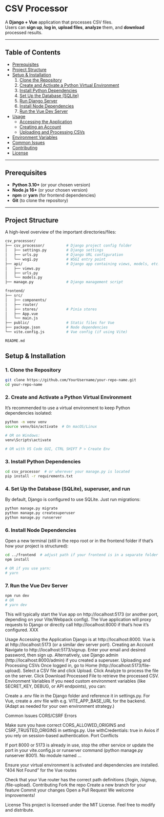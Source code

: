 # CSV Processor

A **Django + Vue** application that processes CSV files.  
Users can **sign up**, **log in**, **upload files**, **analyze** them, and **download** processed results.

---

## Table of Contents

- [Prerequisites](#prerequisites)
- [Project Structure](#project-structure)
- [Setup & Installation](#setup--installation)
  1. [Clone the Repository](#1-clone-the-repository)
  2. [Create and Activate a Python Virtual Environment](#2-create-and-activate-a-python-virtual-environment)
  3. [Install Python Dependencies](#3-install-python-dependencies)
  4. [Set Up the Database (SQLite)](#4-set-up-the-database-sqlite)
  5. [Run Django Server](#5-run-django-server)
  6. [Install Node Dependencies](#6-install-node-dependencies)
  7. [Run the Vue Dev Server](#7-run-the-vue-dev-server)
- [Usage](#usage)
  - [Accessing the Application](#accessing-the-application)
  - [Creating an Account](#creating-an-account)
  - [Uploading and Processing CSVs](#uploading-and-processing-csvs)
- [Environment Variables](#environment-variables)
- [Common Issues](#common-issues)
- [Contributing](#contributing)
- [License](#license)

---

## Prerequisites

- **Python 3.10+** (or your chosen version)
- **Node.js 16+** (or your chosen version)
- **npm** or **yarn** (for frontend dependencies)
- **Git** (to clone the repository)

---

## Project Structure

A high-level overview of the important directories/files:

```bash
csv_processor/
├── csv_processor/          # Django project config folder
│   ├── settings.py         # Django settings
│   ├── urls.py             # Django URL configuration
│   └── wsgi.py             # WSGI entry point
├── api/                    # Django app containing views, models, etc.
│   ├── views.py
│   ├── urls.py
│   └── models.py
├── manage.py               # Django management script

frontend/
├── src/
│   ├── components/
│   ├── router/
│   ├── stores/             # Pinia stores
│   ├── App.vue
│   └── main.js
├── public/                 # Static files for Vue
├── package.json            # Node dependencies
└── vite.config.js          # Vue config (if using Vite)

README.md
```
## Setup & Installation

### 1. Clone the Repository

```bash
git clone https://github.com/YourUsername/your-repo-name.git
cd your-repo-name
```
### 2. Create and Activate a Python Virtual Environment
It’s recommended to use a virtual environment to keep Python dependencies isolated:
```bash
python -m venv venv
source venv/bin/activate  # On macOS/Linux

# OR on Windows:
venv\Scripts\activate

# OR with VS Code GUI, CTRL SHIFT P > Create Env
```
### 3. Install Python Dependencies
```bash
cd csv_processor  # or wherever your manage.py is located
pip install -r requirements.txt
```
### 4. Set Up the Database (SQLite), superuser, and run
By default, Django is configured to use SQLite. Just run migrations:
```bash
python manage.py migrate
python manage.py createsuperuser
python manage.py runserver
```
### 6. Install Node Dependencies
Open a new terminal (still in the repo root or in the frontend folder if that’s how your project is structured):
```bash
cd ../frontend  # adjust path if your frontend is in a separate folder
npm install

# OR if you use yarn:
# yarn

```
### 7. Run the Vue Dev Server
```bash
npm run dev
# OR
# yarn dev
```

This will typically start the Vue app on http://localhost:5173 (or another port, depending on your Vite/Webpack config). The Vue application will proxy requests to Django or directly call http://localhost:8000 if that’s how it’s configured.
XXX

Usage
Accessing the Application
Django is at http://localhost:8000.
Vue is at http://localhost:5173 (or a similar dev server port).
Creating an Account
Navigate to http://localhost:5173/signup.
Enter your email and desired password, then sign up.
Alternatively, use Django admin (http://localhost:8000/admin) if you created a superuser.
Uploading and Processing CSVs
Once logged in, go to Home (http://localhost:5173/file-upload).
Select a CSV file and click Upload.
Click Analyze to process the file on the server.
Click Download Processed File to retrieve the processed CSV.
Environment Variables
If you need custom environment variables (like SECRET_KEY, DEBUG, or API endpoints), you can:

Create a .env file in the Django folder and reference it in settings.py.
For Vue, create a .env file with e.g. VITE_APP_BASE_URL for the backend.
(Adapt as needed for your own environment strategy.)

Common Issues
CORS/CSRF Errors

Make sure you have correct CORS_ALLOWED_ORIGINS and CSRF_TRUSTED_ORIGINS in settings.py.
Use withCredentials: true in Axios if you rely on session-based authentication.
Port Conflicts

If port 8000 or 5173 is already in use, stop the other service or update the port in your vite.config.js or runserver command (python manage.py runserver 8001).
No module named ...

Ensure your virtual environment is activated and dependencies are installed.
“404 Not Found” for the Vue routes

Check that your Vue router has the correct path definitions (/login, /signup, /file-upload).
Contributing
Fork the repo
Create a new branch for your feature
Commit your changes
Open a Pull Request
We welcome improvements!

License
This project is licensed under the MIT License. Feel free to modify and distribute.
